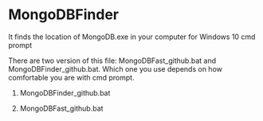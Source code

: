 # MongoDBFinder
It finds the location of MongoDB.exe in your computer for Windows 10 cmd prompt

There are two version of this file: MongoDBFast_github.bat and MongoDBFinder_github.bat. Which one you use depends on how comfortable you are with cmd prompt. 

1) MongoDBFinder_github.bat

3) MongoDBFast_github.bat
